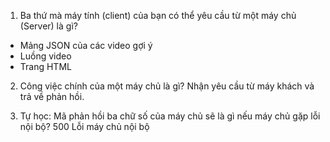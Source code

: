 1) Ba thứ mà máy tính (client) của bạn có thể yêu cầu từ một máy chủ (Server) là gì?
* Mảng JSON của các video gợi ý
* Luồng video
* Trang HTML

2) Công việc chính của một máy chủ là gì?
Nhận yêu cầu từ máy khách và trả về phản hồi.

3) Tự học: Mã phản hồi ba chữ số của máy chủ sẽ là gì nếu máy chủ gặp lỗi nội bộ?
500 Lỗi máy chủ nội bộ